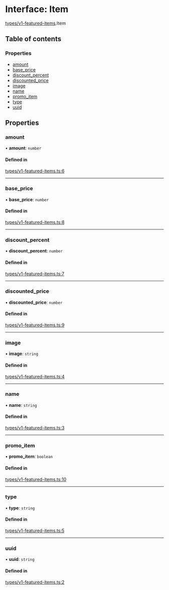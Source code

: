 # Interface: Item

[types/v1-featured-items](../modules/types_v1_featured_items.md).Item

## Table of contents

### Properties

- [amount](types_v1_featured_items.Item.md#amount)
- [base\_price](types_v1_featured_items.Item.md#base_price)
- [discount\_percent](types_v1_featured_items.Item.md#discount_percent)
- [discounted\_price](types_v1_featured_items.Item.md#discounted_price)
- [image](types_v1_featured_items.Item.md#image)
- [name](types_v1_featured_items.Item.md#name)
- [promo\_item](types_v1_featured_items.Item.md#promo_item)
- [type](types_v1_featured_items.Item.md#type)
- [uuid](types_v1_featured_items.Item.md#uuid)

## Properties

### amount

• **amount**: `number`

#### Defined in

[types/v1-featured-items.ts:6](https://github.com/jameslinimk/unofficial-valorant-api/blob/2dbdb4a/package/src/types/v1-featured-items.ts#L6)

___

### base\_price

• **base\_price**: `number`

#### Defined in

[types/v1-featured-items.ts:8](https://github.com/jameslinimk/unofficial-valorant-api/blob/2dbdb4a/package/src/types/v1-featured-items.ts#L8)

___

### discount\_percent

• **discount\_percent**: `number`

#### Defined in

[types/v1-featured-items.ts:7](https://github.com/jameslinimk/unofficial-valorant-api/blob/2dbdb4a/package/src/types/v1-featured-items.ts#L7)

___

### discounted\_price

• **discounted\_price**: `number`

#### Defined in

[types/v1-featured-items.ts:9](https://github.com/jameslinimk/unofficial-valorant-api/blob/2dbdb4a/package/src/types/v1-featured-items.ts#L9)

___

### image

• **image**: `string`

#### Defined in

[types/v1-featured-items.ts:4](https://github.com/jameslinimk/unofficial-valorant-api/blob/2dbdb4a/package/src/types/v1-featured-items.ts#L4)

___

### name

• **name**: `string`

#### Defined in

[types/v1-featured-items.ts:3](https://github.com/jameslinimk/unofficial-valorant-api/blob/2dbdb4a/package/src/types/v1-featured-items.ts#L3)

___

### promo\_item

• **promo\_item**: `boolean`

#### Defined in

[types/v1-featured-items.ts:10](https://github.com/jameslinimk/unofficial-valorant-api/blob/2dbdb4a/package/src/types/v1-featured-items.ts#L10)

___

### type

• **type**: `string`

#### Defined in

[types/v1-featured-items.ts:5](https://github.com/jameslinimk/unofficial-valorant-api/blob/2dbdb4a/package/src/types/v1-featured-items.ts#L5)

___

### uuid

• **uuid**: `string`

#### Defined in

[types/v1-featured-items.ts:2](https://github.com/jameslinimk/unofficial-valorant-api/blob/2dbdb4a/package/src/types/v1-featured-items.ts#L2)
